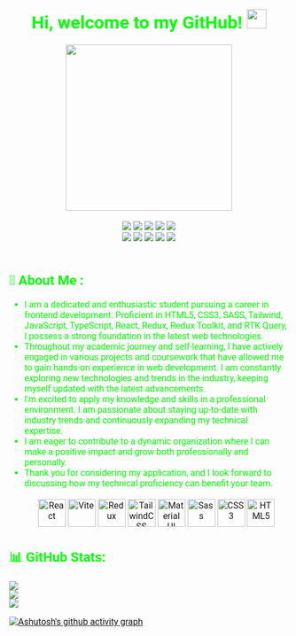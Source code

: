 <div style="color: lime; font-family: Roboto; font-size: 16px">
  <!-- greeting  -->
  <h1 align="center" style="font-size: 32px;">
    Hi, welcome to my GitHub!
    <img src="https://media.giphy.com/media/hvRJCLFzcasrR4ia7z/giphy.gif" width="35px"/>
  </h1>

  <!-- hero -->
  <div align="center">
    <img src="https://i.seadn.io/gae/p9jPZKQ04Vm86g9p4nzJKgi9Ap2T7s07quXvV2W4IDf7S0ckTH8l2-FuH_43it1YhPeCvK_di70XSlsVTul5LsIOuuHrPykhgZKE" width="300px"/> 
  </div>
  <br/>
  <!-- <h2>Tech Stack: </h2> -->
  <div align="center">
    <img src="https://img.shields.io/badge/html5-%23E34F26.svg?style=for-the-badge&logo=html5&logoColor=white" />
    <img src="https://img.shields.io/badge/css3-%231572B6.svg?style=for-the-badge&logo=css3&logoColor=white" />
    <img src="https://img.shields.io/badge/javascript-%23323330.svg?style=for-the-badge&logo=javascript&logoColor=%23F7DF1E" />
    <img src="https://img.shields.io/badge/typescript-%23007ACC.svg?style=for-the-badge&logo=typescript&logoColor=white" />
    <img src="https://img.shields.io/badge/redux-%23593d88.svg?style=for-the-badge&logo=redux&logoColor=white" />
    <br/>
    <img src="https://img.shields.io/badge/SASS-hotpink.svg?style=for-the-badge&logo=SASS&logoColor=white" />
    <img src="https://img.shields.io/badge/tailwindcss-%2338B2AC.svg?style=for-the-badge&logo=tailwind-css&logoColor=white" />
    <img src="https://img.shields.io/badge/-AntDesign-%230170FE?style=for-the-badge&logo=ant-design&logoColor=white" />
    <img src="https://img.shields.io/badge/bootstrap-%23563D7C.svg?style=for-the-badge&logo=bootstrap&logoColor=white" />
    <img src="https://img.shields.io/badge/figma-%23F24E1E.svg?style=for-the-badge&logo=figma&logoColor=white" />
  </div>
  <br/>
  <h2>💫 About Me : </h2>
  <div>
    <ul>
        <li>I am a dedicated and enthusiastic student pursuing a career in frontend development. Proficient in HTML5, CSS3, SASS, Tailwind, JavaScript, TypeScript, React, Redux, Redux Toolkit, and RTK Query, I possess a strong foundation in the latest web technologies.</li>
        <li>Throughout my academic journey and self-learning, I have actively engaged in various projects and coursework that have allowed me to gain hands-on experience in web development. I am constantly exploring new technologies and trends in the industry, keeping myself updated with the latest advancements.</li>
        <li>I'm excited to apply my knowledge and skills in a professional environment. I am passionate about staying up-to-date with industry trends and continuously expanding my technical expertise.</li>
        <li>I am eager to contribute to a dynamic organization where I can make a positive impact and grow both professionally and personally. </li>
        <li>Thank you for considering my application, and I look forward to discussing how my technical proficiency can benefit your team.</li>
        <br/>
        <div align="center">
          <a href="https://reactjs.org/" target="_blank" rel="noreferrer"><img src="https://raw.githubusercontent.com/danielcranney/readme-generator/main/public/icons/skills/react-colored.svg" width="50" height="50" alt="React" /></a>
          <a href="https://vitejs.dev/" target="_blank" rel="noreferrer"><img src="https://raw.githubusercontent.com/danielcranney/readme-generator/main/public/icons/skills/vite-colored.svg" width="50" height="50" alt="Vite" /></a>
          <a href="https://redux.js.org/" target="_blank" rel="noreferrer"><img src="https://raw.githubusercontent.com/danielcranney/readme-generator/main/public/icons/skills/redux-colored.svg" width="50" height="50" alt="Redux" /></a>
          <a href="https://tailwindcss.com/" target="_blank" rel="noreferrer"><img src="https://raw.githubusercontent.com/danielcranney/readme-generator/main/public/icons/skills/tailwindcss-colored.svg" width="50" height="50" alt="TailwindCSS" /></a>
          <a href="https://mui.com/" target="_blank" rel="noreferrer"><img src="https://raw.githubusercontent.com/danielcranney/readme-generator/main/public/icons/skills/materialui-colored.svg" width="50" height="50" alt="Material UI" /></a>
          <a href="https://sass-lang.com/" target="_blank" rel="noreferrer"><img src="https://raw.githubusercontent.com/danielcranney/readme-generator/main/public/icons/skills/sass-colored.svg" width="50" height="50" alt="Sass" /></a>
          <a href="https://www.w3.org/TR/CSS/#css" target="_blank" rel="noreferrer"><img src="https://raw.githubusercontent.com/danielcranney/readme-generator/main/public/icons/skills/css3-colored.svg" width="50" height="50" alt="CSS3" /></a>
          <a href="https://developer.mozilla.org/en-US/docs/Glossary/HTML5" target="_blank" rel="noreferrer"><img src="https://raw.githubusercontent.com/danielcranney/readme-generator/main/public/icons/skills/html5-colored.svg" width="50" height="50" alt="HTML5" /></a>
        </div>
    </ul>
  </div>

  <h2>📊 GitHub Stats:</h2>
  <div> 
    <img src="https://streak-stats.demolab.com?user=d1m0n4ik8&theme=soft-green&hide_border=true&background=FFFFFF00&dates=00AF4BF4&fire=19892F&currStreakNum=19892F&sideNums=19892F"/>
  <br/>
  <img src="https://github-readme-stats-sigma-five.vercel.app/api?username=d1m0n4ik8&show_icons=true&theme=transparent&title_color=00FF00&text_color=00FF00&hide_border=true"/> 
  <br/>
  <img src="https://github-readme-stats-sigma-five.vercel.app/api/top-langs/?username=d1m0n4ik8&theme=transparent&title_color=00FF00&text_color=00FF00&hide_border=true&include_all_commits=false&count_private=false&layout=compact"/> 
  
  <br/>
  
  [![Ashutosh's github activity graph](https://github-readme-activity-graph.vercel.app/graph?username=d1m0n4ik8&bg_color=000000&color=ffffff&line=2eb830&point=05ff22&area=true&hide_border=true)](https://github.com/ashutosh00710/github-readme-activity-graph)
  </div>
</div>
